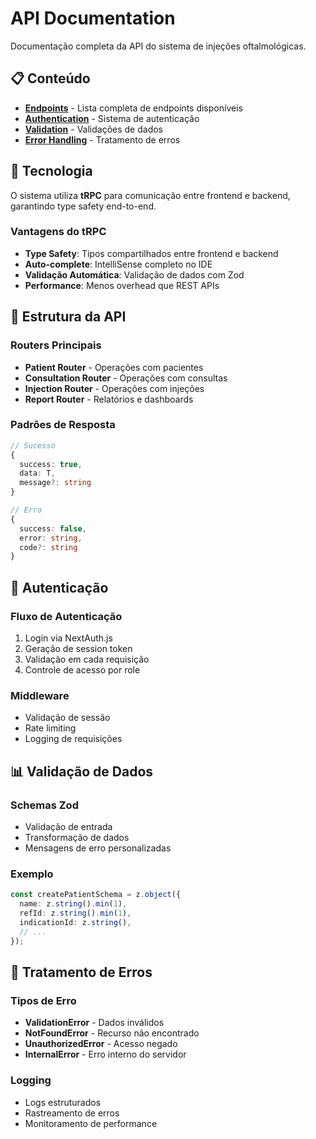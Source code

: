 # API Documentation

Documentação completa da API do sistema de injeções oftalmológicas.

## 📋 Conteúdo

- **[Endpoints](./endpoints.md)** - Lista completa de endpoints disponíveis
- **[Authentication](./authentication.md)** - Sistema de autenticação
- **[Validation](./validation.md)** - Validações de dados
- **[Error Handling](./error-handling.md)** - Tratamento de erros

## 🔌 Tecnologia

O sistema utiliza **tRPC** para comunicação entre frontend e backend, garantindo type safety end-to-end.

### Vantagens do tRPC

- **Type Safety**: Tipos compartilhados entre frontend e backend
- **Auto-complete**: IntelliSense completo no IDE
- **Validação Automática**: Validação de dados com Zod
- **Performance**: Menos overhead que REST APIs

## 📡 Estrutura da API

### Routers Principais

- **Patient Router** - Operações com pacientes
- **Consultation Router** - Operações com consultas
- **Injection Router** - Operações com injeções
- **Report Router** - Relatórios e dashboards

### Padrões de Resposta

```typescript
// Sucesso
{
  success: true,
  data: T,
  message?: string
}

// Erro
{
  success: false,
  error: string,
  code?: string
}
```

## 🔐 Autenticação

### Fluxo de Autenticação

1. Login via NextAuth.js
2. Geração de session token
3. Validação em cada requisição
4. Controle de acesso por role

### Middleware

- Validação de sessão
- Rate limiting
- Logging de requisições

## 📊 Validação de Dados

### Schemas Zod

- Validação de entrada
- Transformação de dados
- Mensagens de erro personalizadas

### Exemplo

```typescript
const createPatientSchema = z.object({
  name: z.string().min(1),
  refId: z.string().min(1),
  indicationId: z.string(),
  // ...
});
```

## 🚨 Tratamento de Erros

### Tipos de Erro

- **ValidationError** - Dados inválidos
- **NotFoundError** - Recurso não encontrado
- **UnauthorizedError** - Acesso negado
- **InternalError** - Erro interno do servidor

### Logging

- Logs estruturados
- Rastreamento de erros
- Monitoramento de performance
